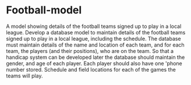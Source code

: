 # Football-model
A model showing details of the football teams signed up to play in a local league.
Develop a database model to maintain details of the football teams signed up to play in a local league, including the schedule. The database must maintain details of the name and location of each team, and for each team, the players (and their positions), who are on the team. So that a handicap system can be developed later the database should maintain the gender, and age of each player. Each player should also have one 'phone number stored. Schedule and field locations for each of the games the teams will play.
